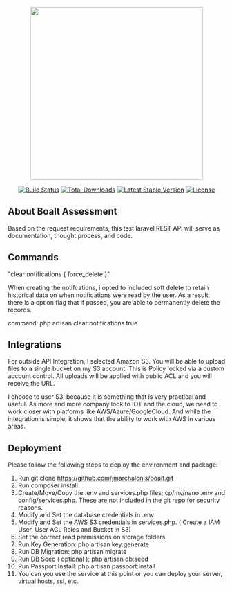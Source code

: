 <p align="center"><img src="https://res.cloudinary.com/dtfbvvkyp/image/upload/v1566331377/laravel-logolockup-cmyk-red.svg" width="400"></p>

<p align="center">
<a href="https://travis-ci.org/laravel/framework"><img src="https://travis-ci.org/laravel/framework.svg" alt="Build Status"></a>
<a href="https://packagist.org/packages/laravel/framework"><img src="https://poser.pugx.org/laravel/framework/d/total.svg" alt="Total Downloads"></a>
<a href="https://packagist.org/packages/laravel/framework"><img src="https://poser.pugx.org/laravel/framework/v/stable.svg" alt="Latest Stable Version"></a>
<a href="https://packagist.org/packages/laravel/framework"><img src="https://poser.pugx.org/laravel/framework/license.svg" alt="License"></a>
</p>

## About Boalt Assessment

Based on the request requirements, this test laravel REST API will serve as documentation, thought process, and code. 

## Commands

"clear:notifications { force_delete }"

When creating the notifcations, i opted to included soft delete to retain historical data on when notifications were read 
by the user. As a result, there is a option flag that if passed, you are able to permanently delete the records.

command: php artisan clear:notifications true

## Integrations

For outside API Integration, I selected Amazon S3. You will be able to upload files to a single bucket on my S3 account. 
This is Policy locked via a custom account control. All uploads will be applied with public ACL and you will receive the 
URL. 

I choose to user S3, because it is something that is very practical and useful. As more and more company look to IOT and 
the cloud, we need to work closer with platforms like AWS/Azure/GoogleCloud. And while the integration is simple, it 
shows that the ability to work with AWS in various areas.  

## Deployment 

Please follow the following steps to deploy the environment and package: 

1. Run git clone https://github.com/jmarchalonis/boalt.git
2. Run composer install
3. Create/Move/Copy the .env and services.php files; cp/mv/nano .env and config/services.php. These are not included in the git repo for security reasons.
4. Modify and Set the database credentials in .env 
5. Modify and Set the AWS S3 credentials in services.php. ( Create a IAM User, User ACL Roles and Bucket in S3)
6. Set the correct read permissions on storage folders
7. Run Key Generation: php artisan key:generate 
8. Run DB Migration: php artisan migrate
9. Run DB Seed ( optional ); php artisan db:seed
10. Run Passport Install: php artisan passport:install
11. You can you use the service at this point or you can deploy your server, virtual hosts, ssl, etc. 
